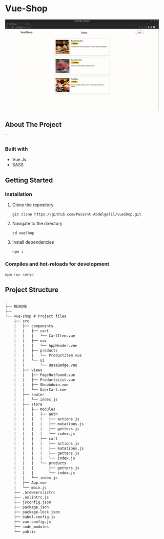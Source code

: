 # Vue-Shop

![app preview](assets/preview.gif)

## About The Project

``

### Built with

- Vue Js
- SASS

## Getting Started

### Installation

1. Clone the repository

   ```
   git clone https://github.com/Passant-Abdelgalil/vueShop.git
   ```

2. Navigate to the directory

   ```
   cd vueShop
   ```

3. Install dependencies

   ```
   npm i
   ```

### Compiles and hot-reloads for development

```
npm run serve
```

## Project Structure

```
.
├── README
├──
└── vue-shop # Project files
    ├── src
    |   ├── components
    |   |   ├── cart
    |   |   |   └── CartItem.vue
    |   |   ├── nav
    |   |   |   └── AppHeader.vue
    |   |   ├── products
    |   |   |   └── ProductItem.vue
    |   |   └── ui
    |   |       └── BaseBadge.vue
    |   ├── views
    |   |   ├── PageNotFound.vue
    |   |   ├── ProductsList.vue
    |   |   ├── ShopAdmin.vue
    |   |   └── UserCart.vue
    |   ├── router
    |   |   └── index.js
    |   ├── store
    |   |   ├── modules
    |   |   |   ├── auth
    |   |   |   |   ├── actions.js
    |   |   |   |   ├── mutations.js
    |   |   |   |   ├── getters.js
    |   |   |   |   └── index.js
    |   |   |   ├── cart
    |   |   |   |   ├── actions.js
    |   |   |   |   ├── mutations.js
    |   |   |   |   ├── getters.js
    |   |   |   |   └── index.js
    |   |   |   └── products
    |   |   |       ├── getters.js
    |   |   |       └── index.js
    |   |   └── index.js
    |   ├── App.vue
    |   └── main.js
    ├── .browserslistrc
    ├── .eslintrc.js
    ├── jsconfig.json
    ├── package.json
    ├── package-lock.json
    ├── babel.config.js
    ├── vue.config.js
    ├── node_modules
    └── public
```
